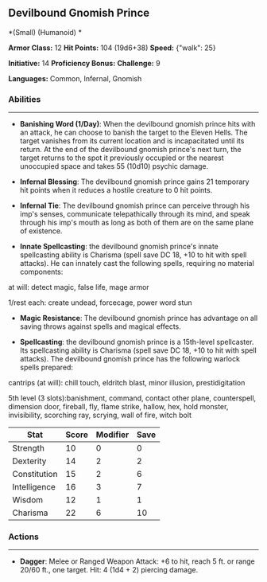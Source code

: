 ## Devilbound Gnomish Prince
*(Small) (Humanoid) *

**Armor Class:** 12
**Hit Points:** 104 (19d6+38)
**Speed:** {"walk": 25}

**Initiative:** 14
**Proficiency Bonus:**
**Challenge:** 9

**Languages:** Common, Infernal, Gnomish

### Abilities
 --- 
- **Banishing Word (1/Day)**: When the devilbound gnomish prince hits with an attack, he can choose to banish the target to the Eleven Hells. The target vanishes from its current location and is incapacitated until its return. At the end of the devilbound gnomish prince's next turn, the target returns to the spot it previously occupied or the nearest unoccupied space and takes 55 (10d10) psychic damage.

- **Infernal Blessing**: The devilbound gnomish prince gains 21 temporary hit points when it reduces a hostile creature to 0 hit points.

- **Infernal Tie**: The devilbound gnomish prince can perceive through his imp's senses, communicate telepathically through its mind, and speak through his imp's mouth as long as both of them are on the same plane of existence.

- **Innate Spellcasting**: the devilbound gnomish prince's innate spellcasting ability is Charisma (spell save DC 18, +10 to hit with spell attacks). He can innately cast the following spells, requiring no material components:

at will: detect magic, false life, mage armor

1/rest each: create undead, forcecage, power word stun

- **Magic Resistance**: The devilbound gnomish prince has advantage on all saving throws against spells and magical effects.

- **Spellcasting**: the devilbound gnomish prince is a 15th-level spellcaster. Its spellcasting ability is Charisma (spell save DC 18, +10 to hit with spell attacks). The devilbound gnomish prince has the following warlock spells prepared:

cantrips (at will): chill touch, eldritch blast, minor illusion, prestidigitation

5th level (3 slots):banishment, command, contact other plane, counterspell, dimension door, fireball, fly, flame strike, hallow, hex, hold monster, invisibility, scorching ray, scrying, wall of fire, witch bolt



| Stat | Score | Modifier | Save |
| ---- | ---- | ---- | ---- |
| Strength | 10 | 0 | 0 |
| Dexterity | 14 | 2 | 2 |
| Constitution | 15 | 2 | 6 |
| Intelligence | 16 | 3 | 7 |
| Wisdom | 12 | 1 | 1 |
| Charisma | 22 | 6 | 10 |

### Actions
 --- 
- **Dagger**: Melee or Ranged Weapon Attack: +6 to hit, reach 5 ft. or range 20/60 ft., one target. Hit: 4 (1d4 + 2) piercing damage.

